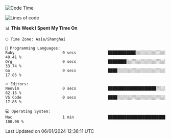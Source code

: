 <!--START_SECTION:waka-->
![Code Time](http://img.shields.io/badge/Code%20Time-1%2C767%20hrs%2053%20mins-blue)

![Lines of code](https://img.shields.io/badge/From%20Hello%20World%20I%27ve%20Written-286.8%20thousand%20lines%20of%20code-blue)

📊 **This Week I Spent My Time On** 

```text
🕑︎ Time Zone: Asia/Shanghai

💬 Programming Languages: 
Ruby                     0 secs              ████████████░░░░░░░░░░░░░   48.41 % 
Org                      0 secs              ████████░░░░░░░░░░░░░░░░░   33.74 % 
Go                       0 secs              ████░░░░░░░░░░░░░░░░░░░░░   17.85 % 

🔥 Editors: 
Neovim                   0 secs              █████████████████████░░░░   82.15 % 
VS Code                  0 secs              ████░░░░░░░░░░░░░░░░░░░░░   17.85 % 

💻 Operating System: 
Mac                      1 min               █████████████████████████   100.00 % 
```


 Last Updated on 06/01/2024 12:36:11 UTC
<!--END_SECTION:waka-->
